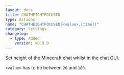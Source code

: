 ```yaml
---
layout: docs
title: CHATHEIGHTFOCUSED
type: Actions
name: "CHATHEIGHTFOCUSED(<value>,[time])"
category: Settings
changelog:
  - type: Added
    version: v0.9.9
---
```

Set height of the Minecraft chat whilst in the chat GUI.

`<value>` has to be between `20` and `180`.
